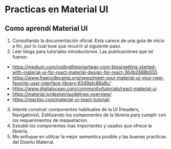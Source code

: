 # Practicas en Material UI

## Como aprendí Material UI

1. Consultando la documentación oficial. Esta carece de una guia de inicio a fin, por lo cual tuve que recurrir al siguiente paso.
2. Leer blogs para tutoriales introductorios. Las publicaciónes que leí fueron:

- https://medium.com/codingthesmartway-com-blog/getting-started-with-material-ui-for-react-material-design-for-react-364b2688b555
- https://www.freecodecamp.org/news/meet-your-material-ui-your-new-favorite-user-interface-library-6349a1c88a8c/
- https://www.digitalocean.com/community/tutorials/react-material-ui
- https://material.io/design/guidelines-overview/
- https://reactgo.com/material-ui-react-tutorial/

3. Intenté construir componentes habituales de la UI (Headers, Navigations). Estilizando los componentes de la librería para cumplir con los requerimientos de maquetacion.
4. Estudié los componentes mas importantes y usados que ofrece la librería.
5. Me enfoque en utilizar la mejor semantica posible y las buenas practicas del Diseño Material.
